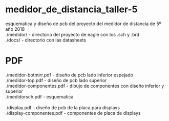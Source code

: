 # medidor_de_distancia_taller-5

esquematica y diseño de pcb del proyecto del medidor de distancia de 5º año 2018<br>
./medidor/ - directorio del proyecto de eagle con los .sch y .brd<br>
./docs/ - directorio con las datasheets<br>

<h1>PDF</h1>
./medidor-botmirr.pdf - diseño de pcb lado inferior espejado<br>
./medidor-top.pdf - diseño de pcb lado superior<br>
./medidor-componentes.pdf - dibujo de componentes con diseño inferior y superior<br>
./medidorsch.pdf - esquematica<br>
<br>
./display.pdf - diseño de pcb de la placa para displays<br>
./display-componentes.pdf - componentes de placa de displays<br>
